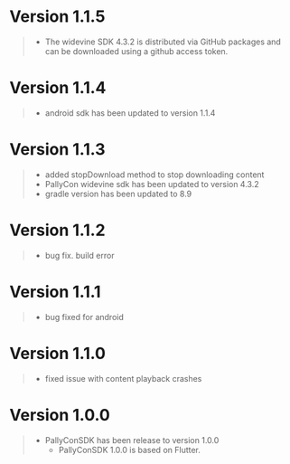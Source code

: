 # Version 1.1.5

>- The widevine SDK 4.3.2 is distributed via GitHub packages and can be downloaded using a github access token.

# Version 1.1.4

>- android sdk has been updated to version 1.1.4

# Version 1.1.3

>- added stopDownload method to stop downloading content
>- PallyCon widevine sdk has been updated to version 4.3.2
>- gradle version has been updated to 8.9

# Version 1.1.2

>- bug fix. build error

# Version 1.1.1

>- bug fixed for android

# Version 1.1.0

> - fixed issue with content playback crashes

# Version 1.0.0

> - PallyConSDK has been release to version 1.0.0 
>   - PallyConSDK 1.0.0 is based on Flutter.
